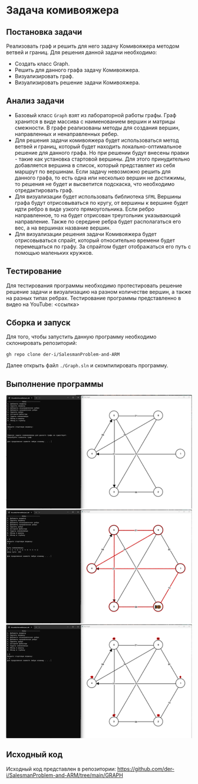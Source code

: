 # Задача комивояжера
## Постановка задачи
Реализовать граф и решить для него задачу Комивояжера методом ветвей и границ.
Для решения данной задачи необходимо:
- Создать класс Graph.
- Решить для данного графа задачу Комивояжера.
- Визуализировать граф.
- Визуализировать решение задачи Комивояжера.

## Анализ задачи
- Базовый класс ```Graph``` взят из лабораторной работы графы. Граф хранится в виде массива с наименованием вершин и матрицы смежности. В графе реализованы методы для создания вершин, направленных и ненаправленных ребер. 
- Для решения задачи комивояжера будет использоваться метод ветвей и границ, который будет находить локально-оптимальное решение для данного графа. Но при решении будут внесены правки - такие как установка стартовой вершины. Для этого принудительно добавляется вершина в список, который представляет из себя маршрут по вершинам. Если задачу невозможно решить для данного графа, то есть одна или несколько вершин не достижимы, то решения не будет и высветится подскаска, что необходимо отредактировать граф.
- Для визуализации будет использовать библиотека ```SFML``` Вершины графа будут отрисовываться по кругу, от вершины к вершине будет идти ребро в виде узкого прямоугольника. Если ребро направленное, то на будет отрисован треугольник указывающий направление. Также по середине ребра будет располагаться его вес, а на вершинах название вершин.
- Для визуализации решения задачи Комивояжера будет отрисовываться спрайт, который относительно времени будет перемещаться по графу. За спрайтом будет отображаться его путь с помощью маленьких кружков. 
 

## Тестирование
Для тестирования программы необходимо протестировать решение решение задачи и визуализацию на разном количестве вершин, а также на разных типах ребрах.
Тестирование программы представленно в видео на YouTube: <ссылка>


## Сборка и запуск
Для того, чтобы запустить данную программу необходимо склонировать репозиторий:
```
gh repo clone der-i/SalesmanProblem-and-ARM
```
Далее открыть файл ```./Graph.sln``` и скомпилировать программу.

## Выполнение программы

<img src="./img/Graph1.png">
<img src="./img/Graph2.png">
<img src="./img/Graph3.png">

## Исходный код

Исходный код представлен в репозитории: https://github.com/der-i/SalesmanProblem-and-ARM/tree/main/GRAPH

